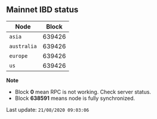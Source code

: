 ## **Mainnet** IBD status


Node | Block
--- | ---
`asia` | 639426
`australia` | 639426
`europe` | 639426
`us` | 639426


**Note**
* Block **0** mean RPC is not working. Check server status.
* Block **638591** means node is fully synchronized.


Last update: `21/08/2020 09:03:06`
